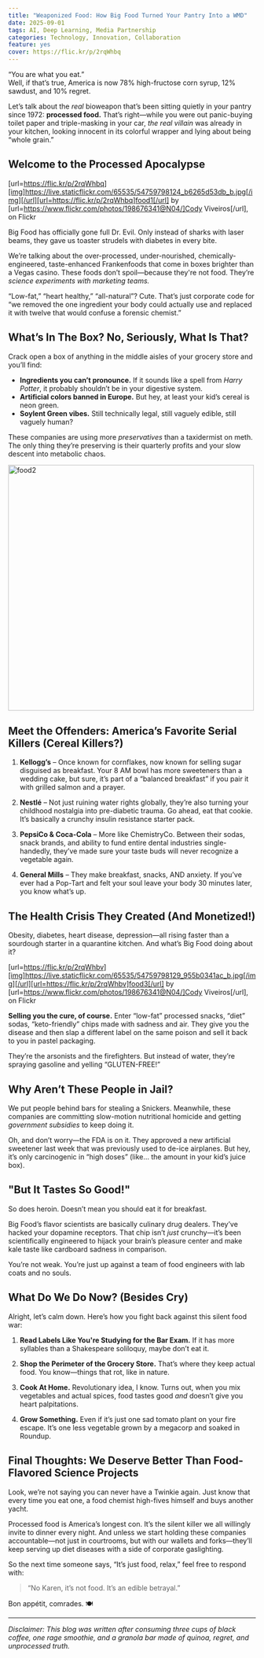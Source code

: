 ```yaml
---
title: "Weaponized Food: How Big Food Turned Your Pantry Into a WMD"
date: 2025-09-01
tags: AI, Deep Learning, Media Partnership
categories: Technology, Innovation, Collaboration
feature: yes
cover: https://flic.kr/p/2rqWhbq
---
```


“You are what you eat.”  
Well, if that’s true, America is now 78% high-fructose corn syrup, 12% sawdust, and 10% regret.

Let’s talk about the *real* bioweapon that’s been sitting quietly in your pantry since 1972: **processed food.** That’s right—while you were out panic-buying toilet paper and triple-masking in your car, *the real villain* was already in your kitchen, looking innocent in its colorful wrapper and lying about being “whole grain.”

## Welcome to the Processed Apocalypse

[url=https://flic.kr/p/2rqWhbq][img]https://live.staticflickr.com/65535/54759798124_b6265d53db_b.jpg[/img][/url][url=https://flic.kr/p/2rqWhbq]food1[/url] by [url=https://www.flickr.com/photos/198676341@N04/]Cody Viveiros[/url], on Flickr

Big Food has officially gone full Dr. Evil. Only instead of sharks with laser beams, they gave us toaster strudels with diabetes in every bite.

We’re talking about the over-processed, under-nourished, chemically-engineered, taste-enhanced Frankenfoods that come in boxes brighter than a Vegas casino. These foods don’t spoil—because they're not food. They’re *science experiments with marketing teams.*

“Low-fat,” “heart healthy,” “all-natural”? Cute. That’s just corporate code for “we removed the one ingredient your body could actually use and replaced it with twelve that would confuse a forensic chemist.”

## What’s In The Box? No, Seriously, What Is That?

Crack open a box of anything in the middle aisles of your grocery store and you’ll find:

- **Ingredients you can’t pronounce.** If it sounds like a spell from *Harry Potter*, it probably shouldn’t be in your digestive system.
- **Artificial colors banned in Europe.** But hey, at least your kid’s cereal is neon green.
- **Soylent Green vibes.** Still technically legal, still vaguely edible, still vaguely human?

These companies are using more *preservatives* than a taxidermist on meth. The only thing they’re preserving is their quarterly profits and your slow descent into metabolic chaos.

<a data-flickr-embed="true" href="https://www.flickr.com/photos/198676341@N04/54759798139/in/dateposted-public/" title="food2"><img src="https://live.staticflickr.com/65535/54759798139_10dc77b439.jpg" width="500" height="500" alt="food2"/></a><script async src="//embedr.flickr.com/assets/client-code.js" charset="utf-8"></script>

## Meet the Offenders: America’s Favorite Serial Killers (Cereal Killers?)

1. **Kellogg’s** – Once known for cornflakes, now known for selling sugar disguised as breakfast. Your 8 AM bowl has more sweeteners than a wedding cake, but sure, it’s part of a “balanced breakfast” if you pair it with grilled salmon and a prayer.

2. **Nestlé** – Not just ruining water rights globally, they’re also turning your childhood nostalgia into pre-diabetic trauma. Go ahead, eat that cookie. It’s basically a crunchy insulin resistance starter pack.

3. **PepsiCo & Coca-Cola** – More like ChemistryCo. Between their sodas, snack brands, and ability to fund entire dental industries single-handedly, they’ve made sure your taste buds will never recognize a vegetable again.

4. **General Mills** – They make breakfast, snacks, AND anxiety. If you’ve ever had a Pop-Tart and felt your soul leave your body 30 minutes later, you know what’s up.

## The Health Crisis They Created (And Monetized!)

Obesity, diabetes, heart disease, depression—all rising faster than a sourdough starter in a quarantine kitchen. And what’s Big Food doing about it?

[url=https://flic.kr/p/2rqWhbv][img]https://live.staticflickr.com/65535/54759798129_955b0341ac_b.jpg[/img][/url][url=https://flic.kr/p/2rqWhbv]food3[/url] by [url=https://www.flickr.com/photos/198676341@N04/]Cody Viveiros[/url], on Flickr

**Selling you the cure, of course.** Enter “low-fat” processed snacks, “diet” sodas, “keto-friendly” chips made with sadness and air. They give you the disease and then slap a different label on the same poison and sell it back to you in pastel packaging.

They’re the arsonists and the firefighters. But instead of water, they’re spraying gasoline and yelling “GLUTEN-FREE!”

## Why Aren’t These People in Jail?

We put people behind bars for stealing a Snickers. Meanwhile, these companies are committing slow-motion nutritional homicide and getting *government subsidies* to keep doing it.

Oh, and don’t worry—the FDA is on it. They approved a new artificial sweetener last week that was previously used to de-ice airplanes. But hey, it’s only carcinogenic in “high doses” (like… the amount in your kid’s juice box).

## "But It Tastes So Good!"

So does heroin. Doesn’t mean you should eat it for breakfast.

Big Food’s flavor scientists are basically culinary drug dealers. They’ve hacked your dopamine receptors. That chip isn’t *just* crunchy—it’s been scientifically engineered to hijack your brain’s pleasure center and make kale taste like cardboard sadness in comparison.

You’re not weak. You’re just up against a team of food engineers with lab coats and no souls.

## What Do We Do Now? (Besides Cry)

Alright, let’s calm down. Here’s how you fight back against this silent food war:

1. **Read Labels Like You're Studying for the Bar Exam.** If it has more syllables than a Shakespeare soliloquy, maybe don’t eat it.

2. **Shop the Perimeter of the Grocery Store.** That’s where they keep actual food. You know—things that rot, like in nature.

3. **Cook At Home.** Revolutionary idea, I know. Turns out, when you mix vegetables and actual spices, food tastes good *and* doesn’t give you heart palpitations.

4. **Grow Something.** Even if it’s just one sad tomato plant on your fire escape. It’s one less vegetable grown by a megacorp and soaked in Roundup.

## Final Thoughts: We Deserve Better Than Food-Flavored Science Projects

Look, we’re not saying you can never have a Twinkie again. Just know that every time you eat one, a food chemist high-fives himself and buys another yacht.

Processed food is America’s longest con. It’s the silent killer we all willingly invite to dinner every night. And unless we start holding these companies accountable—not just in courtrooms, but with our wallets and forks—they’ll keep serving up diet diseases with a side of corporate gaslighting.

So the next time someone says, “It’s just food, relax,” feel free to respond with:

> “No Karen, it’s not food. It’s an edible betrayal.”

Bon appétit, comrades. 🍽️

---

*Disclaimer: This blog was written after consuming three cups of black coffee, one rage smoothie, and a granola bar made of quinoa, regret, and unprocessed truth.*



